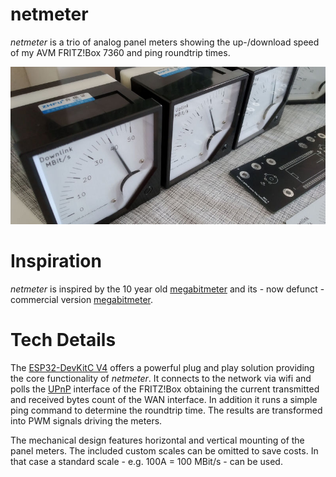 # netmeter
*netmeter* is a trio of analog panel meters showing the up-/download speed of my AVM FRITZ!Box 7360 and ping roundtrip times.

![netmeter](https://raw.githubusercontent.com/kiu/netmeter/master/pics/netmeter_banner.jpg)

# Inspiration
*netmeter* is inspired by the 10 year old [megabitmeter](http://dk7sl.de/2010/11/11/megabitmeter/) and its - now defunct - commercial version [megabitmeter](http://megabitmeter.de).

# Tech Details
The [ESP32-DevKitC V4](https://www.espressif.com/en/products/devkits/esp32-devkitc) offers a powerful plug and play solution providing the core functionality of *netmeter*.
It connects to the network via wifi and polls the [UPnP](https://en.wikipedia.org/wiki/Universal_Plug_and_Play) interface of the FRITZ!Box obtaining the current transmitted and received bytes count of the WAN interface. In addition it runs a simple ping command to determine the roundtrip time. The results are transformed into PWM signals driving the meters.

The mechanical design features horizontal and vertical mounting of the panel meters. The included custom scales can be omitted to save costs. In that case a standard scale - e.g. 100A = 100 MBit/s - can be used.
